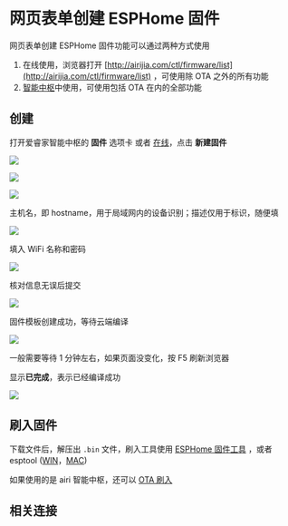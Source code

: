 # 网页表单创建 ESPHome 固件

网页表单创建 ESPHome 固件功能可以通过两种方式使用

1. 在线使用，浏览器打开 [http://airijia.com/ctl/firmware/list](http://airijia.com/ctl/firmware/list) ，可使用除 OTA 之外的所有功能
2. [智能中枢](ctl/)中使用，可使用包括 OTA 在内的全部功能

## 创建

打开爱睿家智能中枢的 **固件** 选项卡 或者 [在线](http://airijia.com/ctl/firmware/list)，点击 **新建固件**

![](https://ws1.sinaimg.cn/large/007fN5Xegy1fww2lrfcnaj30qm0f8q3f.jpg)

![](https://ws1.sinaimg.cn/large/007fN5Xegy1fww2nttyuyj30mo0e4mxs.jpg)

![](https://ws1.sinaimg.cn/large/007fN5Xegy1fww2o32id0j30l40bkaa9.jpg)

主机名，即 hostname，用于局域网内的设备识别；描述仅用于标识，随便填

![](https://ws1.sinaimg.cn/large/007fN5Xegy1fww2t1m1exj30vj0dadg5.jpg)

<!-- 如果使用的爱睿家智能中枢（airjia/ctl），MQTT 服务器的地址与 ctl 的地址相同，端口是默认的 1883 -->

<!-- 其他场景根据实际情况填写 -->

填入 WiFi 名称和密码

![](http://pic.airijia.com/doc/20190127090824.png)
<!-- ![](https://ws1.sinaimg.cn/large/007fN5Xegy1fww2wznn82j30tn0p1wf8.jpg)  -->

核对信息无误后提交

![](http://pic.airijia.com/doc/20190127091050.png)

<!-- ![](https://ws1.sinaimg.cn/large/007fN5Xegy1fww4ajd4jjj30jm0fbmxf.jpg) -->

固件模板创建成功，等待云端编译


![](http://pic.airijia.com/doc/20190426125239.png)

一般需要等待 1 分钟左右，如果页面没变化，按 F5 刷新浏览器

显示**已完成**，表示已经编译成功

![](http://pic.airijia.com/doc/20190426125415.png)



## 刷入固件


下载文件后，解压出 `.bin` 文件，刷入工具使用 [ESPHome 固件工具](diy/flasher) ，或者  esptool ([WIN](diy/esptool)，[MAC](diy/esptool_mac))



如果使用的是 airi 智能中枢，还可以 [OTA 刷入](esphome/guides/ota)




## 相关连接



